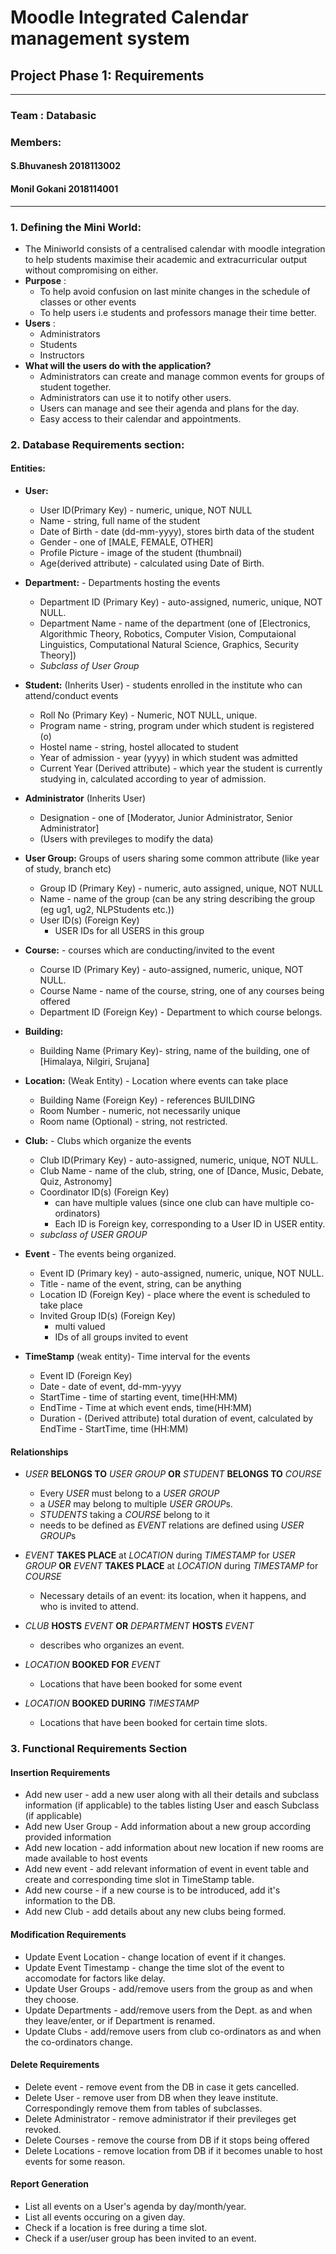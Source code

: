 # Moodle Integrated Calendar management system
## Project Phase 1: Requirements
 
---
### Team : Databasic
### Members: 
#### S.Bhuvanesh 2018113002
#### Monil Gokani 2018114001

---

### 1. Defining the Mini World:

+ The Miniworld consists of a centralised calendar with moodle integration to help students maximise their academic and extracurricular output without compromising on either.
+ **Purpose**    : 
  + To help avoid confusion on last minite changes in the schedule of classes or other events
  + To help users i.e students and professors manage their time better.
+ **Users** :
  + Administrators
  + Students 
  + Instructors
+ **What will the users do with the application?**
  + Administrators can create and manage common events for groups of student together.
  + Administrators can use it to notify other users.
  + Users can manage and see their agenda and plans for the day.
  + Easy access to their calendar and appointments.
  

###   2. Database Requirements section:

#### Entities:

+   **User:**
    +   User ID(Primary Key) - numeric, unique, NOT NULL
    +   Name - string, full name of the student
    +   Date of Birth - date (dd-mm-yyyy), stores birth data of the student
    +   Gender - one of [MALE, FEMALE, OTHER]
    +   Profile Picture - image of the student (thumbnail)
    +   Age(derived attribute) - calculated using Date of Birth.

+   **Department:** - Departments hosting the events
    + Department ID (Primary Key) - auto-assigned, numeric, unique, NOT NULL.
    + Department Name - name of the department (one of [Electronics, Algorithmic Theory, Robotics, Computer Vision, Computaional Linguistics, Computational Natural Science, Graphics, Security Theory])
    + *Subclass of User Group*

+ **Student:** (Inherits User) - students enrolled in the institute who can attend/conduct events
  + Roll No (Primary Key) - Numeric, NOT NULL, unique.
  + Program name - string, program under which student is registered (o)
  + Hostel name - string, hostel allocated to student
  + Year of admission - year (yyyy) in which student was admitted 
  + Current Year (Derived attribute) - which year the student is currently studying in, calculated according to year of admission. 

+ **Administrator** (Inherits User)
  + Designation - one of [Moderator, Junior Administrator, Senior Administrator]
  + (Users with previleges to modify the data) 

+   **User Group:**
    Groups of users sharing some common attribute (like year of study, branch etc)
    +   Group ID (Primary Key) - numeric, auto assigned, unique, NOT NULL
    +   Name - name of the group (can be any string describing the group (eg ug1, ug2, NLPStudents etc.))
    +   User ID(s) (Foreign Key)
        + USER IDs for all USERS in this group

+   **Course:** - courses which are conducting/invited to the event
    + Course ID (Primary Key) - auto-assigned, numeric, unique, NOT NULL.
    + Course Name - name of the course, string, one of any courses being offered
    + Department ID (Foreign Key) - Department to which course belongs.

+   **Building:**
    +   Building Name (Primary Key)- string, name of the building, one of [Himalaya, Nilgiri, Srujana]

+   **Location:** (Weak Entity) - Location where events can take place
    +   Building Name (Foreign Key) - references BUILDING
    +   Room Number - numeric, not necessarily unique
    +   Room name (Optional) - string, not restricted.
  
+   **Club:** - Clubs which organize the events
    +   Club ID(Primary Key) - auto-assigned, numeric, unique, NOT NULL.
    +   Club Name - name of the club, string, one of [Dance, Music, Debate, Quiz, Astronomy]
    +   Coordinator ID(s) (Foreign Key)
        +   can have multiple values (since one club can have multiple co-ordinators)
        +   Each ID is Foreign key, corresponding to a User ID in USER entity.
     +  *subclass of USER GROUP*
    
+   **Event** - The events being organized.
    +   Event ID (Primary key) - auto-assigned, numeric, unique, NOT NULL.
    +   Title - name of the event, string, can be anything
    +   Location ID (Foreign Key) - place where the event is scheduled to take place
    +   Invited Group ID(s) (Foreign Key)
        +   multi valued
        +   IDs of all groups invited to event
    
+   **TimeStamp** (weak entity)- Time interval for the events
    +   Event ID (Foreign Key)
    +   Date - date of event, dd-mm-yyyy 
    +   StartTime - time of starting event, time(HH:MM)
    +   EndTime - Time at which event ends, time(HH:MM)
    +   Duration - (Derived attribute) total duration of event, calculated by EndTime - StartTime, time (HH:MM)
 
 #### Relationships
 
 +  *USER* **BELONGS TO** _USER GROUP_ **OR** *STUDENT* **BELONGS TO** *COURSE*
    +   Every *USER* must belong to a *USER GROUP*
    +   a *USER* may belong to multiple *USER GROUP*s.
    +   *STUDENTS* taking a *COURSE* belong to it
    +   needs to be defined as *EVENT* relations are defined using *USER GROUP*s
    
  + _EVENT_ **TAKES PLACE** at _LOCATION_ during _TIMESTAMP_ for _USER GROUP_ **OR** _EVENT_ **TAKES PLACE** at _LOCATION_ during _TIMESTAMP_ for _COURSE_
    +   Necessary details of an event: its location, when it happens, and who is invited to attend.
    
  + _CLUB_ **HOSTS** _EVENT_ **OR** _DEPARTMENT_ **HOSTS** _EVENT_
    +   describes who organizes an event.   
  
  + _LOCATION_ **BOOKED FOR** _EVENT_
    +   Locations that have been booked for some event
  
  + *LOCATION* **BOOKED DURING** *TIMESTAMP*
    +   Locations that have been booked for certain time slots.
  
  
  
  ### 3. Functional Requirements Section
  
  #### Insertion Requirements
  
  + Add new user - add a new user along with all their details and subclass information (if applicable) to the tables listing User and easch Subclass (if applicable)
  + Add new User Group - Add information about a new group according provided information
  + Add new location - add information about new location if new rooms are made available to host events
  + Add new event - add relevant information of event in event table and create and corresponding time slot in TimeStamp table.
  + Add new course - if a new course is to be introduced, add it's information to the DB.
  + Add new Club - add details about any new clubs being formed.
  
  
  #### Modification Requirements
  
  + Update Event Location - change location of event if it changes.
  + Update Event Timestamp - change the time slot of the event to accomodate for factors like delay.    
  + Update User Groups - add/remove users from the group as and when they choose.
  + Update Departments - add/remove users from the Dept. as and when they leave/enter, or if Department is renamed.
  + Update Clubs - add/remove users from club co-ordinators as and when the co-ordinators change.
  
  #### Delete Requirements
  
  + Delete event - remove event from the DB in case it gets cancelled.
  + Delete User - remove user from DB when they leave institute. Correspondingly remove them from tables of subclasses.
  + Delete Administrator - remove administrator if their previleges get revoked.
  + Delete Courses - remove the course from DB if it stops being offered
  + Delete Locations - remove location from DB if it becomes unable to host events for some reason.
  
  #### Report Generation
  
  + List all events on a User's agenda by day/month/year.
  + List all events occuring on a given day.
  + Check if a location is free during a time slot.
  + Check if a user/user group has been invited to an event.
    
  
